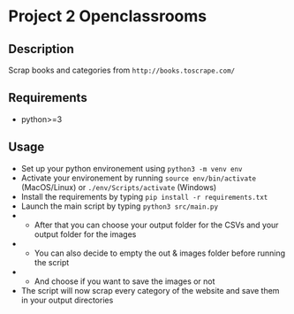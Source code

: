 # Project 2 Openclassrooms
## Description
Scrap books and categories from `http://books.toscrape.com/`
## Requirements
- python>=3
## Usage
- Set up your python environement using `python3 -m venv env`
- Activate your environement by running `source env/bin/activate` (MacOS/Linux) or `./env/Scripts/activate` (Windows)
- Install the requirements by typing `pip install -r requirements.txt`
- Launch the main script by typing `python3 src/main.py`
- - After that you can choose your output folder for the CSVs and your output folder for the images
- - You can also decide to empty the out & images folder before running the script
- - And choose if you want to save the images or not
- The script will now scrap every category of the website and save them in your output directories
